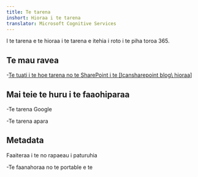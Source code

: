 ```yaml
---
title: Te tarena
inshort: Hioraa i te tarena
translator: Microsoft Cognitive Services
---
```


I te tarena e te hioraa i te tarena e itehia i roto i te piha toroa 365.

Te mau ravea
---------

-[Te tuati i te hoe tarena no te SharePoint i te
    \[Icansharepoint blog\ hioraa](http://icsh.pt/SPandOutlook)]

Mai teie te huru i te faaohiparaa
--------------------

-Te tarena Google

-Te tarena apara

Metadata
--------

Faaiteraa i te no rapaeau i paturuhia

-Te faanahoraa no te portable e te

